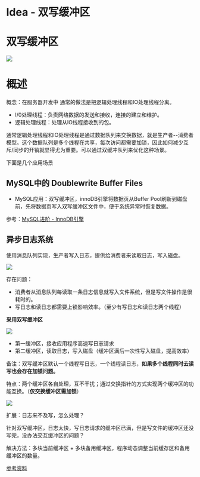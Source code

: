 # Idea - 双写缓冲区

# 双写缓冲区

![](/_images/project/idea/双写缓冲区.png)

# 概述

概念：在服务器开发中 通常的做法是把逻辑处理线程和IO处理线程分离。 

* I/0处理线程：负责网络数据的发送和接收，连接的建立和维护。 
* 逻辑处理线程：处理从IO线程接收到的包。

通常逻辑处理线程和IO处理线程是通过数据队列来交换数据，就是生产者--消费者模型。这个数据队列是多个线程在共享，每次访问都需要加锁，因此如何减少互斥/同步的开销就显得尤为重要。可以通过双缓冲队列来优化这种场景。

下面是几个应用场景

## MySQL中的 Doublewrite Buffer Files

* MySQL应用：双写缓冲区，innoDB引擎将数据页从Buffer Pool刷新到磁盘前，先将数据页写入双写缓冲区文件中，便于系统异常时恢复数据。

参考：[MySQL进阶 - InnoDB引擎](/md/database/mysql/advance/mysql-advance-innodb.md)

## 异步日志系统

使用消息队列实现，生产者写入日志，提供给消费者来读取日志，写入磁盘。

![](/_images/project/idea/生产者和消费者.png)

存在问题：

* 消费者从消息队列每读取一条日志信息就写入文件系统，但是写文件操作是很耗时的。
* 写日志和读日志都需要上锁影响效率。（至少有写日志和读日志两个线程）

**采用双写缓冲区**

![](/_images/project/idea/双写缓冲区.png)

* 第一缓冲区，接收应用程序高速写日志请求
* 第二缓冲区，读取日志，写入磁盘（缓冲区满后一次性写入磁盘，提高效率）

备注：双写缓冲区默认一个线程写日志，一个线程读日志，**如果多个线程同时去读写也会存在加锁问题。**
   
特点：两个缓冲区各自处理，互不干扰；通过交换指针的方式实现两个缓冲区的功能互换。（**仅交换缓冲区需加锁**）

![](/_images/project/idea/交换缓冲区.png)

扩展：日志来不及写，怎么处理？

针对双写缓冲区，日志太快，写日志请求的缓冲区已满，但是写文件的缓冲区还没写完，没办法交互缓冲区的问题？

解决方法：多块当前缓冲区 + 多块备用缓冲区，程序动态调整当前缓存区和备用缓冲区的数量。

[参考资料](https://blog.csdn.net/wwh578867817/article/details/47413977)


